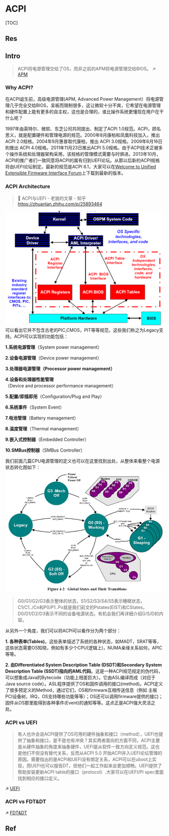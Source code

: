 # ACPI

[TOC]



## Res


## Intro
> ACPI将电源管理交给了OS，而非之前的APM将电源管理交给BIOS。
> ↗ [APM](../BIOS/APM.md)


### Why ACPI?
在ACPI诞生前，高级电源管理(APM, Advanced Power Management）将电源管理几乎完全交给BIOS，呆板而限制很多，这让微软十分不爽，它希望在电源管理和硬件配置上能有更多的自主权，这也是合理的，谁比操作系统更懂现在用户在干什么呢？

1997年由英特尔、微软、东芝公司共同提出、制定了ACPI 1.0规范。ACPI，顾名思义，就是配置硬件和管理电源的规范。2000年8月康柏和凤凰科技加入，推出 ACPI 2.0规格。2004年9月惠普取代康柏，推出 ACPI 3.0规格。2009年6月16日則推出 ACPI 4.0规格。2011年11月23日推出ACPI 5.0规格。由于ACPI技术正被多个操作系统和处理器架构采用，该规格的管理模式需要与时俱进。2013年10月，ACPI的推广者们一致同意将ACPI的属有归到UEFI论坛。从那以后新的ACPI规格将由UEFI论坛制定。最新的规范是ACPI 6.1，大家可以在[Welcome to Unified Extensible Firmware Interface Forum](https://link.zhihu.com/?target=http%3A//www.uefi.org/)上下载到最新的版本。


### ACPI Architecture
> 🔗 ACPI与UEFI - 老狼的文章 - 知乎 https://zhuanlan.zhihu.com/p/25893464


![](../../../../../../../Assets/Pics/Pasted%20image%2020230406111937.png)
可以看出它并不包含古老的PIC,CMOS，PIT等等规范，这些我们称之为Legacy支持。ACPI可以实现的功能包括：

**1.系统电源管理**（System power management）

**2.设备电源管理**（Device power management）

**3.处理器电源管理（Processor power management）**

**4.设备和处理器性能管理**（Device and processor performance management）

**5.配置/即插即用**（Configuration/Plug and Play）

**6.系统事件**（System Event）

**7.电池管理**（Battery management）

**8.温度管理**（Thermal management）

**9.嵌入式控制器**（Embedded Controller）

**10.SMBus控制器**（SMBus Controller）


我们前面几篇CPU电源管理的定义也可以在这里找到出处，从整体来看整个电源状态转化图如下：
![](../../../../../../../Assets/Pics/Pasted%20image%2020230406112001.png)

> G0/G1/G2/G3表示整体的状态，S1/S2/S3/S4/S5表示睡眠状态，C1/C1../Cn和P0/P1..Px就是我们前文的Pstates(EIST)和CStates，D0/D1/D2/D3表示不同的设备电源状态。有机会我们再详细介绍G/S/D的内容。


从另外一个角度，我们可以将ACPI可以看作分为两个部分：  

**1. 各种表单(Tables)**。这些表单描述了系统的各种状态，如MADT，SRAT等等，这些状态需要OS知晓，例如有多少个CPU(逻辑上)，NUMA亲缘关系如何，APIC等等。

**2. 由Differentiated System Description Table (DSDT)和Secondary System Description Table (SSDT)指向的AML代码**。这是一种ACPI规范规定的伪代码，可以想象成Java的Bytecode（功能上相差巨大）。它由ASL编译而成（对应于Java source code）。ASL程序提供了OS和固件调用的接口(method)。ACPI定义了很多预定义的Method，通过它们，OS和firmware互相传送信息（例如 主板PCI设备树，IRQ，OS支持哪些功能等等）；OS还可以调用firmware提供的接口；固件从OS那里能得到各种事件(Event)的通知等等。这点正是ACPI强大灵活之处。


### ACPI vs UEFI
> 有人也许会说ACPI提供了OS可用的硬件抽象和接口（method），UEFI也提供了抽象和接口，是不是也有冲突？其实两者面向的方面不同，ACPI主要是从硬件抽象的角度来抽象硬件，UEFI是从软件一致方向定义规范。这也是他们不但没有替代关系，反而从ACPI 5.0 开始ACPI并入UEFI论坛管理的原因。需要指出的是ACPI和UEFI没有绑定关系，ACPI可以在uboot上实现，而UEFI也可以报告DT，但他们一起工作起来会更加顺畅。UEFI提供了帮助安装更新ACPI table的接口（protocol）.大家可以在UEFI/PI spec里面找到相应的接口定义。

↗ [UEFI](../UEFI/UEFI.md)


### ACPI vs FDT&DT

↗ [FDT&DT](../FDT&DT/FDT&DT.md)




## Ref
[ACPI 简介 - 追寻内心的宁静的文章 - 知乎]: https://zhuanlan.zhihu.com/p/283054574

[ACPI Spec]: https://link.zhihu.com/?target=https%3A//www.uefi.org/sites/default/files/resources/ACPI_6_2.pdf
[ACPI-Introduction]: https://link.zhihu.com/?target=https%3A//acpica.org/sites/acpica/files/ACPI-Introduction.pdf
[ACPI_Overview]: https://link.zhihu.com/?target=https%3A//uefi.org/sites/default/files/resources/ACPI_Overview.pdf
[ACPI Source Language (ASL) Tutorial]: https://link.zhihu.com/?target=https%3A//acpica.org/sites/acpica/files/asl_tutorial_v20190625.pdf
[Difference Between APM and ACPI]: https://link.zhihu.com/?target=http%3A//www.differencebetween.net/technology/software-technology/difference-between-apm-and-acpi/
[APM和ACPI比较]: https://link.zhihu.com/?target=https%3A//blog.csdn.net/xie0812/article/details/49301317

[ACPI与UEFI - 老狼的文章 - 知乎]: https://zhuanlan.zhihu.com/p/25893464


